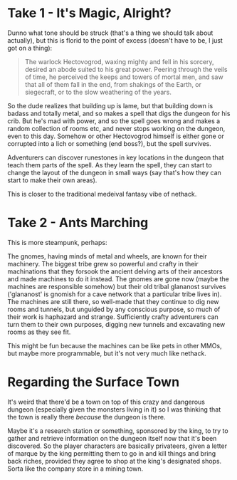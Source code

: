 Take 1 - It's Magic, Alright?
=============================

Dunno what tone should be struck (that's a thing we should talk about
actually), but this is florid to the point of excess (doesn't have to
be, I just got on a thing):

> The warlock Hectovogrod, waxing mighty and fell in his sorcery,
> desired an abode suited to his great power.  Peering through the veils
> of time, he perceived the keeps and towers of mortal men, and saw that
> all of them fall in the end, from shakings of the Earth, or
> siegecraft, or to the slow weathering of the years.

So the dude realizes that building up is lame, but that building down is
badass and totally metal, and so makes a spell that digs the dungeon for
his crib.  But he's mad with power, and so the spell goes wrong and
makes a random collection of rooms etc, and never stops working on the
dungeon, even to this day.  Somehow or other Hectovogrod himself is
either gone or corrupted into a lich or something (end boss?), but the
spell survives.  

Adventurers can discover runestones in key locations in the dungeon that
teach them parts of the spell.  As they learn the spell, they can start
to change the layout of the dungeon in small ways (say that's how they
can start to make their own areas).

This is closer to the traditional medeival fantasy vibe of nethack.


Take 2 - Ants Marching
======================

This is more steampunk, perhaps:

The gnomes, having minds of metal and wheels, are known for their
machinery.  The biggest tribe grew so powerful and crafty in their
machinations that they forsook the ancient delving arts of their
ancestors and made machines to do it instead.  The gnomes are gone now
(maybe the machines are responsible somehow) but their old tribal
glananost survives ('glananost' is gnomish for a cave network that a
particular tribe lives in).  The machines are still there, so well-made
that they continue to dig new rooms and tunnels, but unguided by any
conscious purpose, so much of their work is haphazard and strange.
Sufficiently crafty adventurers can turn them to their own purposes,
digging new tunnels and excavating new rooms as they see fit.

This might be fun because the machines can be like pets in other MMOs,
but maybe more programmable, but it's not very much like nethack.


Regarding the Surface Town
==========================

It's weird that there'd be a town on top of this crazy and dangerous
dungeon (especially given the monsters living in it) so I was thinking
that the town is really there *because* the dungeon is there.

Maybe it's a research station or something, sponsored by the king, to
try to gather and retrieve information on the dungeon itself now that
it's been discovered.  So the player characters are basically
privateers, given a letter of marque by the king permitting them to go
in and kill things and bring back riches, provided they agree to shop at
the king's designated shops.  Sorta like the company store in a mining
town.
